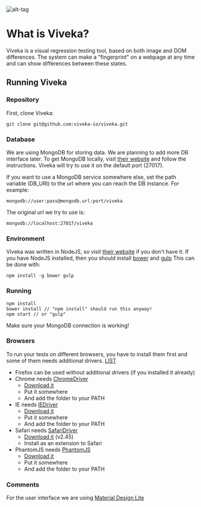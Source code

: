 ![alt-tag](http://viveka.io/viveka.png)

# What is Viveka?

Viveka is a visual regression testing tool, based on both image and DOM differences.
The system can make a "fingerprint" on a webpage at any time and can show differences
between these states.

## Running Viveka

### Repository

First, clone Viveka:

    git clone git@github.com:viveka-io/viveka.git

### Database

We are using MongoDB for storing data. We are planning to add more DB interface later.
To get MongoDB locally, visit [their website](https://www.mongodb.org/) and follow the instructions.
Viveka will try to use it on the default port (27017).

If you want to use a MongoDB service somewhere else, set the path variable (DB_URI) to the url where
you can reach the DB instance.
For example:

    mongodb://user:pass@mongodb.url:port/viveka

The original url we try to use is:

    mongodb://localhost:27017/viveka

### Environment

Viveka was written in NodeJS, so visit [their website](https://nodejs.org/en/) if you don't have it.
If you have NodeJS installed, then you should install [bower](http://bower.io/) and [gulp](http://gulpjs.com/)
This can be done with:

    npm install -g bower gulp

### Running
    npm install
    bower install // "npm install" should run this anyway!
    npm start // or "gulp"

Make sure your MongoDB connection is working!

### Browsers

To run your tests on different browsers, you have to install them first and some of them needs additional drivers. [LIST](http://www.seleniumhq.org/download/)

* Firefox can be used without additional drivers (if you installed it already)
* Chrome needs [ChromeDriver](https://sites.google.com/a/chromium.org/chromedriver/)
    * [Download it](https://sites.google.com/a/chromium.org/chromedriver/downloads)
    * Put it somewhere
    * And add the folder to your PATH
* IE needs [IEDriver](https://code.google.com/p/selenium/wiki/InternetExplorerDriver)
    * [Download it](http://selenium-release.storage.googleapis.com/index.html)
    * Put it somewhere
    * And add the folder to your PATH
* Safari needs [SafariDriver](https://code.google.com/p/selenium/wiki/SafariDriver)
    * [Download it](http://selenium-release.storage.googleapis.com/2.45/SafariDriver.safariextz) (v2.45)
    * Install as an extension to Safari
* PhantomJS needs [PhantomJS](http://phantomjs.org/)
    * [Download it](http://phantomjs.org/download.html)
    * Put it somewhere
    * And add the folder to your PATH

### Comments

For the user interface we are using [Material Design Lite](https://github.com/google/material-design-lite)
